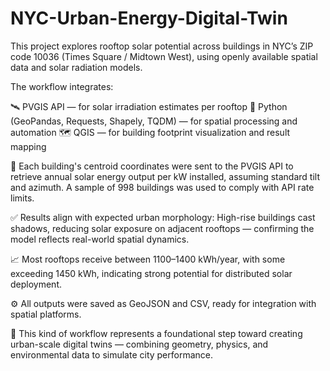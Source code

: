 # NYC-Urban-Energy-Digital-Twin
This project explores rooftop solar potential across buildings in NYC’s ZIP code 10036 (Times Square / Midtown West), using openly available spatial data and solar radiation models.

The workflow integrates:

🛰️ PVGIS API — for solar irradiation estimates per rooftop
🐍 Python (GeoPandas, Requests, Shapely, TQDM) — for spatial processing and automation
🗺️ QGIS — for building footprint visualization and result mapping

🔄 Each building's centroid coordinates were sent to the PVGIS API to retrieve annual solar energy output per kW installed, assuming standard tilt and azimuth.
A sample of 998 buildings was used to comply with API rate limits.

✅ Results align with expected urban morphology:
High-rise buildings cast shadows, reducing solar exposure on adjacent rooftops — confirming the model reflects real-world spatial dynamics.

📈 Most rooftops receive between 1100–1400 kWh/year, with some exceeding 1450 kWh, indicating strong potential for distributed solar deployment.

⚙️ All outputs were saved as GeoJSON and CSV, ready for integration with spatial platforms.

🧠 This kind of workflow represents a foundational step toward creating urban-scale digital twins — combining geometry, physics, and environmental data to simulate city performance.
